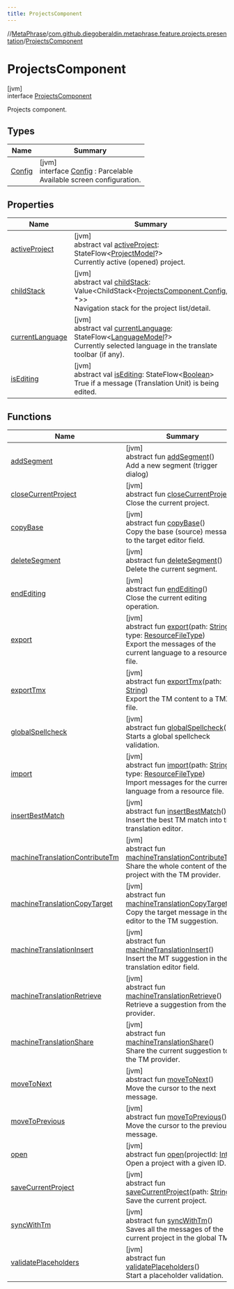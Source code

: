 ```yaml
---
title: ProjectsComponent
---
```

//[MetaPhrase](../../../index.html)/[com.github.diegoberaldin.metaphrase.feature.projects.presentation](../index.html)/[ProjectsComponent](index.html)



# ProjectsComponent



[jvm]\
interface [ProjectsComponent](index.html)

Projects component.



## Types


| Name | Summary |
|---|---|
| [Config](-config/index.html) | [jvm]<br>interface [Config](-config/index.html) : Parcelable<br>Available screen configuration. |


## Properties


| Name | Summary |
|---|---|
| [activeProject](active-project.html) | [jvm]<br>abstract val [activeProject](active-project.html): StateFlow&lt;[ProjectModel](../../com.github.diegoberaldin.metaphrase.domain.project.data/-project-model/index.html)?&gt;<br>Currently active (opened) project. |
| [childStack](child-stack.html) | [jvm]<br>abstract val [childStack](child-stack.html): Value&lt;ChildStack&lt;[ProjectsComponent.Config](-config/index.html), *&gt;&gt;<br>Navigation stack for the project list/detail. |
| [currentLanguage](current-language.html) | [jvm]<br>abstract val [currentLanguage](current-language.html): StateFlow&lt;[LanguageModel](../../com.github.diegoberaldin.metaphrase.domain.language.data/-language-model/index.html)?&gt;<br>Currently selected language in the translate toolbar (if any). |
| [isEditing](is-editing.html) | [jvm]<br>abstract val [isEditing](is-editing.html): StateFlow&lt;[Boolean](https://kotlinlang.org/api/latest/jvm/stdlib/kotlin/-boolean/index.html)&gt;<br>True if a message (Translation Unit) is being edited. |


## Functions


| Name | Summary |
|---|---|
| [addSegment](add-segment.html) | [jvm]<br>abstract fun [addSegment](add-segment.html)()<br>Add a new segment (trigger dialog) |
| [closeCurrentProject](close-current-project.html) | [jvm]<br>abstract fun [closeCurrentProject](close-current-project.html)()<br>Close the current project. |
| [copyBase](copy-base.html) | [jvm]<br>abstract fun [copyBase](copy-base.html)()<br>Copy the base (source) message to the target editor field. |
| [deleteSegment](delete-segment.html) | [jvm]<br>abstract fun [deleteSegment](delete-segment.html)()<br>Delete the current segment. |
| [endEditing](end-editing.html) | [jvm]<br>abstract fun [endEditing](end-editing.html)()<br>Close the current editing operation. |
| [export](export.html) | [jvm]<br>abstract fun [export](export.html)(path: [String](https://kotlinlang.org/api/latest/jvm/stdlib/kotlin/-string/index.html), type: [ResourceFileType](../../com.github.diegoberaldin.metaphrase.domain.project.data/-resource-file-type/index.html))<br>Export the messages of the current language to a resource file. |
| [exportTmx](export-tmx.html) | [jvm]<br>abstract fun [exportTmx](export-tmx.html)(path: [String](https://kotlinlang.org/api/latest/jvm/stdlib/kotlin/-string/index.html))<br>Export the TM content to a  TMX file. |
| [globalSpellcheck](global-spellcheck.html) | [jvm]<br>abstract fun [globalSpellcheck](global-spellcheck.html)()<br>Starts a global spellcheck validation. |
| [import](import.html) | [jvm]<br>abstract fun [import](import.html)(path: [String](https://kotlinlang.org/api/latest/jvm/stdlib/kotlin/-string/index.html), type: [ResourceFileType](../../com.github.diegoberaldin.metaphrase.domain.project.data/-resource-file-type/index.html))<br>Import messages for the current language from a resource file. |
| [insertBestMatch](insert-best-match.html) | [jvm]<br>abstract fun [insertBestMatch](insert-best-match.html)()<br>Insert the best TM match into the translation editor. |
| [machineTranslationContributeTm](machine-translation-contribute-tm.html) | [jvm]<br>abstract fun [machineTranslationContributeTm](machine-translation-contribute-tm.html)()<br>Share the whole content of the project with the TM provider. |
| [machineTranslationCopyTarget](machine-translation-copy-target.html) | [jvm]<br>abstract fun [machineTranslationCopyTarget](machine-translation-copy-target.html)()<br>Copy the target message in the editor to the TM suggestion. |
| [machineTranslationInsert](machine-translation-insert.html) | [jvm]<br>abstract fun [machineTranslationInsert](machine-translation-insert.html)()<br>Insert the MT suggestion in the translation editor field. |
| [machineTranslationRetrieve](machine-translation-retrieve.html) | [jvm]<br>abstract fun [machineTranslationRetrieve](machine-translation-retrieve.html)()<br>Retrieve a suggestion from the MT provider. |
| [machineTranslationShare](machine-translation-share.html) | [jvm]<br>abstract fun [machineTranslationShare](machine-translation-share.html)()<br>Share the current suggestion to the TM provider. |
| [moveToNext](move-to-next.html) | [jvm]<br>abstract fun [moveToNext](move-to-next.html)()<br>Move the cursor to the next message. |
| [moveToPrevious](move-to-previous.html) | [jvm]<br>abstract fun [moveToPrevious](move-to-previous.html)()<br>Move the cursor to the previous message. |
| [open](open.html) | [jvm]<br>abstract fun [open](open.html)(projectId: [Int](https://kotlinlang.org/api/latest/jvm/stdlib/kotlin/-int/index.html))<br>Open a project with a given ID. |
| [saveCurrentProject](save-current-project.html) | [jvm]<br>abstract fun [saveCurrentProject](save-current-project.html)(path: [String](https://kotlinlang.org/api/latest/jvm/stdlib/kotlin/-string/index.html))<br>Save the current project. |
| [syncWithTm](sync-with-tm.html) | [jvm]<br>abstract fun [syncWithTm](sync-with-tm.html)()<br>Saves all the messages of the current project in the global TM. |
| [validatePlaceholders](validate-placeholders.html) | [jvm]<br>abstract fun [validatePlaceholders](validate-placeholders.html)()<br>Start a placeholder validation. |

